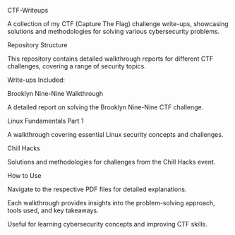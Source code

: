 CTF-Writeups

A collection of my CTF (Capture The Flag) challenge write-ups, showcasing solutions and methodologies for solving various cybersecurity problems.

Repository Structure

This repository contains detailed walkthrough reports for different CTF challenges, covering a range of security topics.

Write-ups Included:

Brooklyn Nine-Nine Walkthrough

A detailed report on solving the Brooklyn Nine-Nine CTF challenge.

Linux Fundamentals Part 1

A walkthrough covering essential Linux security concepts and challenges.

Chill Hacks

Solutions and methodologies for challenges from the Chill Hacks event.

How to Use

Navigate to the respective PDF files for detailed explanations.

Each walkthrough provides insights into the problem-solving approach, tools used, and key takeaways.

Useful for learning cybersecurity concepts and improving CTF skills.
